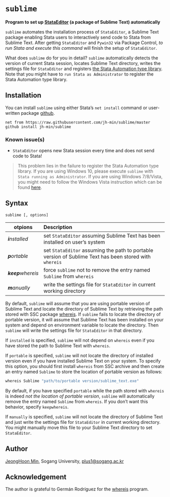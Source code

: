 # `sublime`

**Program to set up [StataEditor][3] (a package of Sublime Text) automatically**

`sublime` automates the installation process of `StataEditor`, a Sublime Text package enabling Stata users to interactively send code to Stata from Sublime Text. After getting `StataEditor` and `Pywin32` via Package Control, *to run Stata and execute this command* will finish the setup of `StataEditor`.

What does `sublime` do for you in detail? `sublime` automatically detects the version of current Stata session, locates Sublime Text directory, writes the settings file for `StataEditor` and registers [the Stata Automation type library][1]. Note that you might have to `run Stata as Administrator` to register the Stata Automation type library.

[3]: <https://github.com/mattiasnordin/StataEditor>
[1]: <https://www.stata.com/automation/#createmsapp>


## Installation

You can install `sublime` using either Stata’s `net install` command or user-written package [github][5].
```
net from https://raw.githubusercontent.com/jh-min/sublime/master
github install jh-min/sublime
```

[5]: <https://github.com/haghish/github>

### Known issue(s)

- `StataEditor` opens new Stata session every time and does not send code to Stata!
> This problem lies in the failure to register the Stata Automation type library. If you are using Windows 10, please execute `sublime` with `Stata running as Administrator`. If you are using Windows 7/8/Vista, you might need to follow the Windows Vista instruction which can be found [here][1].


## Syntax

```
sublime [, options]
```

otpions | Description
---|:---
***i****nstalled* | set `StataEditor` assuming Sublime Text has been installed on user’s system
***p****ortable* | set `StataEditor` assuming the path to portable version of Sublime Text has been stored with `whereis`
***keep****whereis* | force `sublime` not to remove the entry named `Sublime` from `whereis`
***m****anually* | write the settings file for `StataEditor` in current working directory

By default, `sublime` will assume that you are using portable version of Sublime Text and locate the directory of Sublime Text by retrieving the path stored with SSC package [whereis][4]. If `sublime` fails to locate the directory of portable version, it will assume that Sublime Text has been installed on your system and depend on environment variable to locate the directory. Then `sublime` will write the settings file for `StataEditor` in that directory.

If `installed` is specified, `sublime` will not depend on `whereis` even if you have stored the path to Sublime Text with `whereis`.

If `portable` is specified, `sublime` will not locate the directory of installed version even if you have installed Sublime Text on your system. To specify this option, you should first install `whereis` from SSC archive and then create an entry named `Sublime` to store the location of portable version as follows:
```s
whereis Sublime "path/to/portable version/sublime_text.exe"
```

By default, if you have specified `portable` while the path stored with `whereis` is indeed *not the location of portable version*, `sublime` will automatically remove the entry named `Sublime` from `whereis`. If you don’t want this behavior, specify `keepwhereis`.

If `manually` is specified, `sublime` will not locate the directory of Sublime Text and just write the settings file for `StataEditor` in current working directory. You might manually move this file to your Sublime Text directory to set `StataEditor`.


## Author

[JeongHoon Min][2], Sogang University, plus1@sogang.ac.kr

[2]: <https://jhmin.weebly.com>


## Acknowledgement

The author is grateful to Germán Rodríguez for the [whereis][4] program.

[4]: <https://ideas.repec.org/c/boc/bocode/s458303.html>